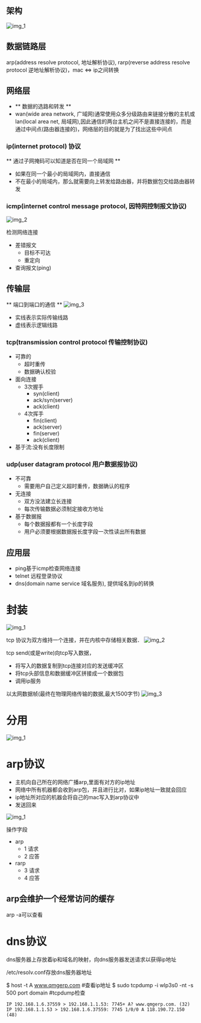 ## 架构
![img_1](https://github.com/johnnylei/high_performance_linux_book_resource/blob/master/resource/Screenshot%20from%202017-12-02%2022-31-03.png?raw=true)

## 数据链路层
arp(address resolve protocol, 地址解析协议), rarp(reverse address resolve protocol 逆地址解析协议)，mac <=> ip之间转换

## 网络层
- ** 数据的选路和转发 **
- wan(wide area network, 广域网)通常使用众多分级路由来链接分散的主机或lan(local area net, 局域网),因此通信的两台主机之间不是直接连接的，而是通过中间点(路由器连接的)，网络层的目的就是为了找出这些中间点

### ip(internet protocol) 协议
** 通过子网掩码可以知道是否在同一个局域网 **
- 如果在同一个最小的局域网内，直接通信
- 不在最小的局域内，那么就需要向上转发给路由器，并将数据包交给路由器转发

### icmp(internet control message protocol, 因特网控制报文协议)

![img_2](https://github.com/johnnylei/high_performance_linux_book_resource/blob/master/resource/Screenshot%20from%202017-12-02%2023-08-07.png?raw=true)

检测网络连接
- 差错报文
    - 目标不可达
    - 重定向
- 查询报文(ping)

## 传输层
** 端口到端口的通信 **
![img_3](https://github.com/johnnylei/high_performance_linux_book_resource/blob/master/resource/Screenshot%20from%202017-12-02%2023-14-44.png?raw=true)
- 实线表示实际传输线路
- 虚线表示逻辑线路

### tcp(transmission control protocol 传输控制协议)
- 可靠的
    - 超时重传
    - 数据确认校验
- 面向连接
    - 3次握手
        - syn(client)
        - ack/syn(server)
        - ack(client)
    - 4次挥手
        - fin(client)
        - ack(server)
        - fin(server)
        - ack(client)
- 基于流:没有长度限制


### udp(user datagram protocol 用户数据报协议)
- 不可靠
    - 需要用户自己定义超时重传，数据确认的程序
- 无连接
    - 双方没法建立长连接
    - 每次传输数据必须制定接收方地址
- 基于数据报
    - 每个数据报都有一个长度字段
    - 用户必须要根据数据报长度字段一次性读出所有数据

## 应用层
- ping基于icmp检查网络连接
- telnet 远程登录协议
- dns(domain name service 域名服务), 提供域名到ip的转换

# 封装
![img_1](https://github.com/johnnylei/high_performance_linux_book_resource/blob/master/resource/Screenshot%20from%202017-12-03%2000-13-39.png?raw=true)

tcp 协议为双方维持一个连接，并在内核中存储相关数据．
![img_2](https://github.com/johnnylei/high_performance_linux_book_resource/blob/master/resource/Screenshot%20from%202017-12-03%2000-20-07.png?raw=true)

tcp send(或是write)向tcp写入数据，
- 将写入的数据复制到tcp连接对应的发送缓冲区
- 将tcp头部信息和数据缓冲区拼接成一个数据包
- 调用ip服务

以太网数据帧(最终在物理网络传输的数据,最大1500字节)
![img_3](https://github.com/johnnylei/high_performance_linux_book_resource/blob/master/resource/Screenshot%20from%202017-12-03%2000-28-56.png?raw=true)

# 分用
![img_1](https://github.com/johnnylei/high_performance_linux_book_resource/blob/master/resource/Screenshot%20from%202017-12-03%2000-32-28.png?raw=true)

# arp协议
- 主机向自己所在的网络广播arp,里面有对方的ip地址
- 网络中所有机器都会收到arp包，并且进行比对，如果ip地址一致就会回应
- ip地址所对应的机器会将自己的mac写入到arp协议中
- 发送回来

![img_1](https://github.com/johnnylei/high_performance_linux_book_resource/blob/master/resource/Screenshot%20from%202017-12-03%2000-44-27.png?raw=true)

操作字段
- arp
    - 1 请求
    - 2 应答
- rarp
    - 3 请求
    - 4 应答
## arp会维护一个经常访问的缓存
arp -a可以查看

# dns协议
dns服务器上存放着ip和域名的映射，向dns服务器发送请求以获得ip地址

/etc/resolv.conf存放dns服务器地址

$ host -t A www.qmgerp.com  #查看ip地址
$ sudo tcpdump -i wlp3s0 -nt -s 500 port domain #tcpdump检查
```
IP 192.168.1.6.37559 > 192.168.1.1.53: 7745+ A? www.qmgerp.com. (32)
IP 192.168.1.1.53 > 192.168.1.6.37559: 7745 1/0/0 A 118.190.72.150 (48)
```
